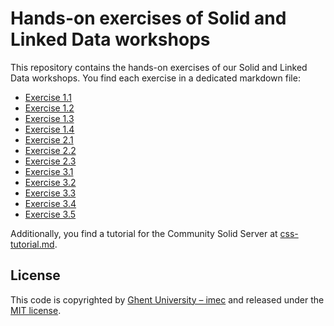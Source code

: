 # Hands-on exercises of Solid and Linked Data workshops

This repository contains the hands-on exercises of our Solid and Linked Data workshops.
You find each exercise in a dedicated markdown file:

- [Exercise 1.1](exercise-1-1.md)
- [Exercise 1.2](exercise-1-2.md)
- [Exercise 1.3](exercise-1-3.md)
- [Exercise 1.4](exercise-1-4.md)
- [Exercise 2.1](exercise-2-1.md)
- [Exercise 2.2](exercise-2-2.md)
- [Exercise 2.3](exercise-2-3.md)
- [Exercise 3.1](exercise-3-1.md)
- [Exercise 3.2](exercise-3-2.md)
- [Exercise 3.3](exercise-3-3.md)
- [Exercise 3.4](exercise-3-4.md)
- [Exercise 3.5](exercise-3-5.md)

Additionally, you find a tutorial for the Community Solid Server at [css-tutorial.md](css-tutorial.md).

## License
This code is copyrighted by [Ghent University – imec](http://idlab.ugent.be/) and 
released under the [MIT license](http://opensource.org/licenses/MIT).
